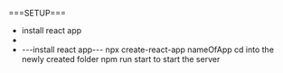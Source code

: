 ===SETUP===

- install react app
-
- ---install react app---
  npx create-react-app nameOfApp
  cd into the newly created folder
  npm run start to start the server
